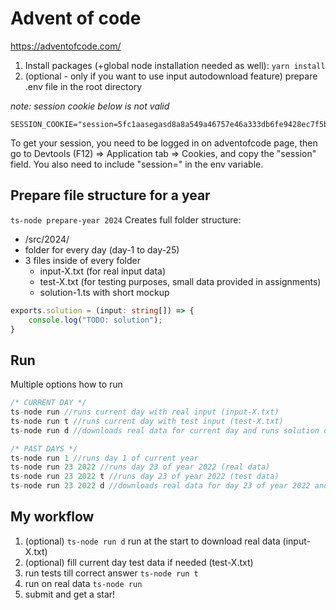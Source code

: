 # Advent of code
https://adventofcode.com/

1. Install packages (+global node installation needed as well):
`yarn install`
2. (optional - only if you want to use input autodownload feature) prepare .env file in the root directory 

_note: session cookie below is not valid_
 
```
SESSION_COOKIE="session=5fc1aasegasd8a8a549a46757e46a333db6fe9428ec7f5b85casd880deee8f60ddfd3467a939d5c44287f6f0a41b60d0aafd09e0061c703053616c7465g45f5"
```
To get your session, you need to be logged in on adventofcode page, then go to Devtools (F12) => Application tab => Cookies, and copy the "session" field.
You also need to include "session=" in the env variable.
 

## Prepare file structure for a year
`ts-node prepare-year 2024`
Creates full folder structure:
- /src/2024/
- folder for every day (day-1 to day-25)
- 3 files inside of every folder
  - input-X.txt (for real input data)
  - test-X.txt (for testing purposes, small data provided in assignments)
  - solution-1.ts with short mockup
```ts
exports.solution = (input: string[]) => {
    console.log("TODO: solution");
}
```


## Run
Multiple options how to run 
```ts
/* CURRENT DAY */
ts-node run //runs current day with real input (input-X.txt)
ts-node run t //runs current day with test input (test-X.txt)
ts-node run d //downloads real data for current day and runs solution on it (input-X.txt)

/* PAST DAYS */
ts-node run 1 //runs day 1 of current year
ts-node run 23 2022 //runs day 23 of year 2022 (real data)
ts-node run 23 2022 t //runs day 23 of year 2022 (test data)
ts-node run 23 2022 d //downloads real data for day 23 of year 2022 and runs solution on it (input-X.txt)
```

## My workflow
1. (optional) `ts-node run d` run at the start to download real data (input-X.txt)
2. (optional) fill current day test data if needed (test-X.txt) 
3. run tests till correct answer `ts-node run t`
4. run on real data `ts-node run`
5. submit and get a star!